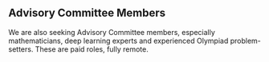 ## Advisory Committee Members

We are also seeking Advisory Committee members, especially mathematicians, deep learning experts and experienced Olympiad problem-setters. These are paid roles, fully remote. 